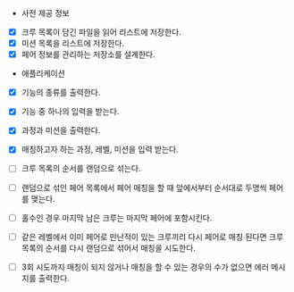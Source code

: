 - 사전 제공 정보
* [x] 크루 목록이 담긴 파일을 읽어 리스트에 저장한다.
* [x] 미션 목록을 리스트에 저장한다.
* [x] 페어 정보를 관리하는 저장소를 설계한다.

- 애플리케이션
* [x] 기능의 종류를 출력한다.
* [x] 기능 중 하나의 입력을 받는다.
* [x] 과정과 미션을 출력한다.
* [x] 매칭하고자 하는 과정, 레벨, 미션을 입력 받는다.

* [ ] 크루 목록의 순서를 랜덤으로 섞는다.
* [ ] 랜덤으로 섞인 페어 목록에서 페어 매칭을 할 때 앞에서부터 순서대로 두명씩 페어를 맺는다.
* [ ] 홀수인 경우 마지막 남은 크루는 마지막 페어에 포함시킨다.
* [ ] 같은 레벨에서 이미 페어로 만난적이 있는 크루끼리 다시 페어로 매칭 된다면 크루 목록의 순서를 다시 랜덤으로 섞어서 매칭을 시도한다.
* [ ] 3회 시도까지 매칭이 되지 않거나 매칭을 할 수 있는 경우의 수가 없으면 에러 메시지를 출력한다.